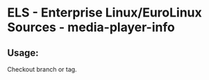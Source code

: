 # ELS - Enterprise Linux/EuroLinux Sources - media-player-info 
## Usage:
  Checkout branch or tag.
